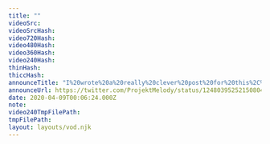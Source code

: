 ```yaml
---
title: ""
videoSrc: 
videoSrcHash: 
video720Hash: 
video480Hash: 
video360Hash: 
video240Hash: 
thinHash: 
thiccHash: 
announceTitle: "I%20wrote%20a%20really%20clever%20post%20for%20this%2C%20but%20then%20I%20deleted%20it.%20%20But%20yeah%2C%20today%20continues%20the%20epic%20journey%20of%20ORAL%20LESSONS%20with%20our%20favorite%20simp%20lord%2C%20onii-chan%21%21%20%20Thanks%20to%20%40FAKKU%20for%20giving%20me%20permission%20to%20play%20yo%20game%21%21%20%E2%99%A5%EF%B8%8F"
announceUrl: https://twitter.com/ProjektMelody/status/1248039525215080449
date: 2020-04-09T00:06:24.000Z
note: 
video240TmpFilePath: 
tmpFilePath: 
layout: layouts/vod.njk
---
```

